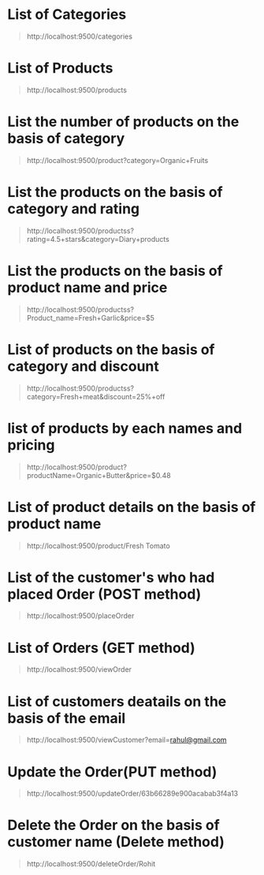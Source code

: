 
# List of Categories
> http://localhost:9500/categories

# List of Products
> http://localhost:9500/products

# List the number of products on the basis of category
> http://localhost:9500/product?category=Organic+Fruits

# List the products on the basis of category and rating
> http://localhost:9500/productss?rating=4.5+stars&category=Diary+products

# List the products on the basis of product name and price
> http://localhost:9500/productss?Product_name=Fresh+Garlic&price=$5 

# List of products on the basis of category and discount
> http://localhost:9500/productss?category=Fresh+meat&discount=25%+off

# list of products by each names and pricing 
> http://localhost:9500/product?productName=Organic+Butter&price=$0.48

# List of product details on the basis of product name
> http://localhost:9500/product/Fresh Tomato

# List of the customer's who had placed Order (POST method)
> http://localhost:9500/placeOrder

# List of Orders (GET method)
> http://localhost:9500/viewOrder

# List of customers deatails on the basis of the email
> http://localhost:9500/viewCustomer?email=rahul@gmail.com

# Update the Order(PUT method)
> http://localhost:9500/updateOrder/63b66289e900acabab3f4a13
 
# Delete the Order on the basis of customer name (Delete method)
> http://localhost:9500/deleteOrder/Rohit

